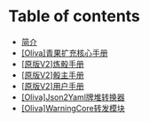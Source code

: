 # Table of contents

* [简介](README.md)
* [[Oliva]青果扩充核心手册](OlivaDice.md)
* [[原版V2]炼骰手册](CookBook.md)
* [[原版V2]骰主手册](Master_Manual.md)
* [[原版V2]用户手册](User_Manual.md)
* [[Oliva]Json2Yaml牌堆转换器](Json2Yaml.md)
* [[Oliva]WarningCore转发模块](WarningCore.md)
